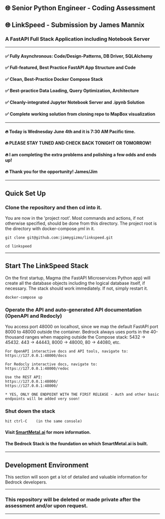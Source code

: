 ## 🌐 Senior Python Engineer - Coding Assessment

## 🌐 LinkSpeed - Submission by James Mannix

### A FastAPI Full Stack Application including Notebook Server

---------------------------------------------------------------------------

#### ✅ Fully Asynchronous: Code/Design-Patterns, DB Driver, SQLAlchemy

#### ✅ Full-featured, Best Practice FastAPI App Structure and Code

#### ✅ Clean, Best-Practice Docker Compose Stack

#### ✅ Best-practice Data Loading, Query Optimization, Architecture

#### ✅ Cleanly-integrated Jupyter Notebook Server and .ipynb Solution

#### ✅ Complete working solution from cloning repo to MapBox visualization

---------------------------------------------------------------------------

#### 🔥 Today is Wednesday June 4th and it is 7:30 AM Pacific time.

#### 🔥 PLEASE STAY TUNED AND CHECK BACK TONIGHT OR TOMORROW!

#### 🔥 I am completing the extra problems and polishing a few odds and ends up!

#### 🔥 Thank you  for the opportunity!   James/Jim

---------------------------------------------------------------------------

## Quick Set Up

### Clone the repository and then cd into it.

You are now in the 'project root'. Most commands and actions, if not otherwise specified, should be done from this
directory. The project root is the directory with docker-compose.yml in it.

    git clone git@github.com:jimmygizmo/linkspeed.git

    cd linkspeed


---------------------------------------------------------------------------

## Start The LinkSpeed Stack

On the first startup, Magma (the FastAPI Microservices Python app) will create all the database objects
including the logical database itself, if necessary. The stack should work immediately. If not, simply restart it.

    docker-compose up 

### Operate the API and auto-generated API documentation (OpenAPI and Redocly)

You access port 48000 on localhost, since we map the default FastAPI port 8000 to 48000 outside the container.
Bedrock always uses ports in the 40-thousand ranges when mapping outside the Compose stack:
5432 -> 45432. 443 -> 44443, 8000 -> 48000, 80 -> 44080, etc.

    For OpenAPI interactive docs and API tools, navigate to:
    https://127.0.0.1:48000/docs

    For Redocly interactive docs, navigate to:
    https://127.0.0.1:48000/redoc

    Use the REST API:
    https://127.0.0.1:48000/
    https://127.0.0.1:48000/

    * YES, ONLY ONE ENDPOINT WITH THE FIRST RELEASE - Auth and other basic endpoints will be added very soon!


### Shut down the stack

    hit ctrl-C    (in the same console)

#### Visit [SmartMetal.ai](http://smartmetal.ai/ "SmartMetal.ai") for more information.
#### The Bedrock Stack is the foundation on which SmartMetal.ai is built.

---------------------------------------------------------------------------

## Development Environment

This section will soon get a lot of detailed and valuable information for Bedrock developers.


---------------------------------------------------------------------------

### This repository will be deleted or made private after the assessment and/or upon request.

---------------------------------------------------------------------------

